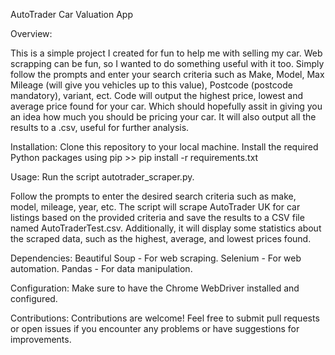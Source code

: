 AutoTrader Car Valuation App

Overview: 

This is a simple project I created for fun to help me with selling my car. Web scrapping can be fun, so I wanted to do something useful with it too. Simply follow the prompts and enter your search criteria such as Make, Model, Max Mileage (will give you vehicles up to this value), Postcode (postcode mandatory), variant, ect. Code will output the highest price, lowest and average price found for your car. Which should hopefully assit in giving you an idea how much you should be pricing your car. It will also output all the results to a .csv, useful for further analysis.

Installation:
Clone this repository to your local machine.
Install the required Python packages using pip >>
pip install -r requirements.txt

Usage:
Run the script autotrader_scraper.py.

Follow the prompts to enter the desired search criteria such as make, model, mileage, year, etc.
The script will scrape AutoTrader UK for car listings based on the provided criteria and save the results to a CSV file named AutoTraderTest.csv.
Additionally, it will display some statistics about the scraped data, such as the highest, average, and lowest prices found.

Dependencies:
Beautiful Soup - For web scraping.
Selenium - For web automation.
Pandas - For data manipulation.

Configuration:
Make sure to have the Chrome WebDriver installed and configured.

Contributions:
Contributions are welcome! Feel free to submit pull requests or open issues if you encounter any problems or have suggestions for improvements.
